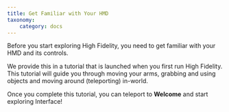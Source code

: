 ```yaml
---
title: Get Familiar with Your HMD
taxonomy:
    category: docs 
---
```


Before you start exploring High Fidelity, you need to get familiar with your HMD and its controls. 

We provide this in a tutorial that is launched when you first run High Fidelity. This tutorial will guide you through moving your arms, grabbing and using objects and moving around (teleporting) in-world. 

Once you complete this tutorial, you can teleport to **Welcome** and start exploring Interface!